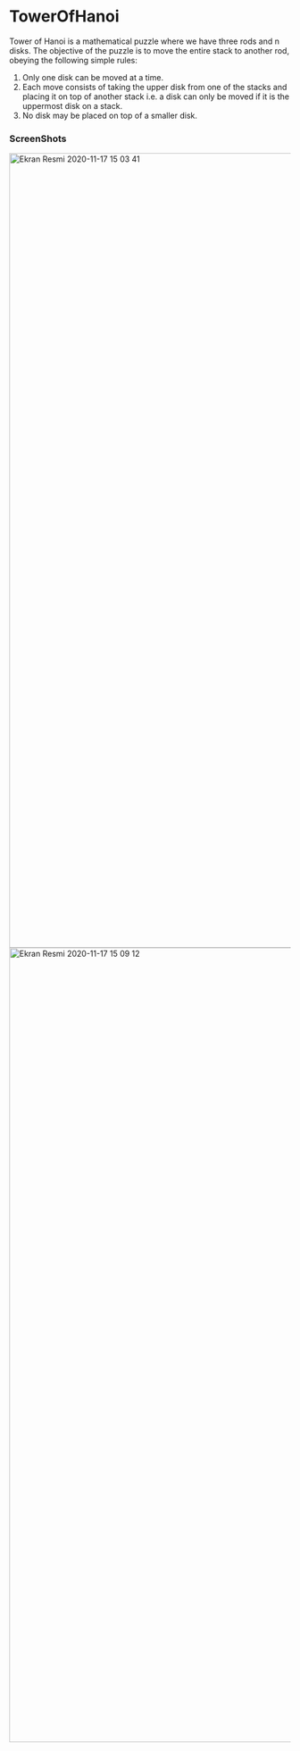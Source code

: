 # TowerOfHanoi
Tower of Hanoi is a mathematical puzzle where we have three rods and n disks. The objective of the puzzle is to move the entire stack to another rod, obeying the following simple rules:
1) Only one disk can be moved at a time.
2) Each move consists of taking the upper disk from one of the stacks and placing it on top of another stack i.e. a disk can only be moved if it is the uppermost disk on a stack.
3) No disk may be placed on top of a smaller disk.

### ScreenShots 
<img width="1423" alt="Ekran Resmi 2020-11-17 15 03 41" src="https://user-images.githubusercontent.com/62593643/99388200-44652300-28e6-11eb-8009-9e9708b47c1c.png">

<img width="1423" alt="Ekran Resmi 2020-11-17 15 09 12" src="https://user-images.githubusercontent.com/62593643/99388621-eb49bf00-28e6-11eb-89a5-64be523fd42a.png">

